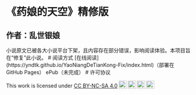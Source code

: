 # 《药娘的天空》精修版
<h2>作者：乱世银娘</h2>
小说原文已被各大小说平台下架，且内容存在部分错误，影响阅读体验。本项目旨在“修复”此小说。
# 阅读方式
[在线阅读](https://yndtk.github.io/YaoNiangDeTianKong-Fix/index.html)（部署在 GitHub Pages）
ePub（未完成）
# 许可协议
<p xmlns:cc="http://creativecommons.org/ns#" >This work is licensed under <a href="http://creativecommons.org/licenses/by-nc-sa/4.0/?ref=chooser-v1" target="_blank" rel="license noopener noreferrer" style="display:inline-block;">CC BY-NC-SA 4.0<img style="height:22px!important;margin-left:3px;vertical-align:text-bottom;" src="https://mirrors.creativecommons.org/presskit/icons/cc.svg?ref=chooser-v1"><img style="height:22px!important;margin-left:3px;vertical-align:text-bottom;" src="https://mirrors.creativecommons.org/presskit/icons/by.svg?ref=chooser-v1"><img style="height:22px!important;margin-left:3px;vertical-align:text-bottom;" src="https://mirrors.creativecommons.org/presskit/icons/nc.svg?ref=chooser-v1"><img style="height:22px!important;margin-left:3px;vertical-align:text-bottom;" src="https://mirrors.creativecommons.org/presskit/icons/sa.svg?ref=chooser-v1"></a></p>